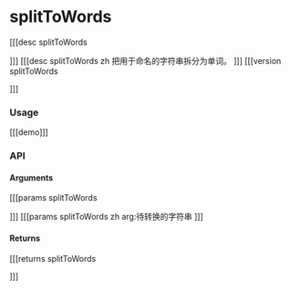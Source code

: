 # splitToWords
[[[desc splitToWords

]]]
[[[desc splitToWords zh
把用于命名的字符串拆分为单词。
]]]
[[[version splitToWords
  
]]]
### Usage

[[[demo]]]


### API

#### Arguments
[[[params splitToWords

]]]
[[[params splitToWords zh
arg:待转换的字符串
]]]
#### Returns
[[[returns splitToWords

]]]